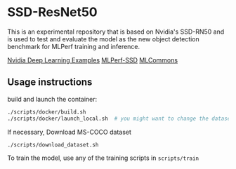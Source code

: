 # SSD-ResNet50
This is an experimental repository that is based on Nvidia's SSD-RN50 and is used to test and evaluate the model as the new object detection benchmark for MLPerf training and inference.

[Nvidia Deep Learning Examples](https://github.com/NVIDIA/DeepLearningExamples)
[MLPerf-SSD](https://github.com/mlcommons/training/tree/master/single_stage_detector/ssd)
[MLCommons](https://mlcommons.org/en/)

## Usage instructions

build and launch the container:
```bash
./scripts/docker/build.sh
./scripts/docker/launch_local.sh  # you might want to change the dataset mount location
```
If necessary, Download MS-COCO dataset
```bash
./scripts/download_dataset.sh
```

To train the model, use any of the training scripts in `scripts/train`
